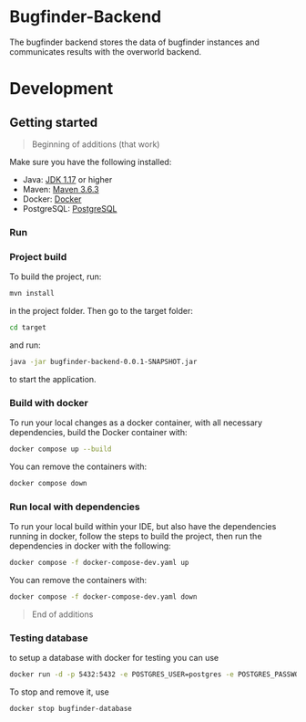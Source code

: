 # Bugfinder-Backend

The bugfinder backend stores the data of bugfinder instances and communicates results with the overworld backend.

# Development


## Getting started
> Beginning of additions (that work)

Make sure you have the following installed:

- Java: [JDK 1.17](https://www.oracle.com/java/technologies/javase/jdk17-archive-downloads.html) or higher
- Maven: [Maven 3.6.3](https://maven.apache.org/download.cgi)
- Docker: [Docker](https://www.docker.com/)
- PostgreSQL: [PostgreSQL](https://www.postgresql.org/download/)

### Run
### Project build
To build the project, run:
```sh
mvn install
```

in the project folder.
Then go to the target folder: 
```sh
cd target
```
and run:
```sh
java -jar bugfinder-backend-0.0.1-SNAPSHOT.jar
```
to start the application.


### Build with docker
To run your local changes as a docker container, with all necessary dependencies, 
build the Docker container with:

```sh
docker compose up --build
```
You can remove the containers with:
```sh
docker compose down
```

### Run local with dependencies
To run your local build within your IDE, but also have the dependencies running in docker, follow the steps
to build the project, then run the dependencies in docker with the following:
```sh
docker compose -f docker-compose-dev.yaml up 
```
You can remove the containers with:
```sh
docker compose -f docker-compose-dev.yaml down
```

> End of additions

### Testing database

to setup a database with docker for testing you can use

```sh
docker run -d -p 5432:5432 -e POSTGRES_USER=postgres -e POSTGRES_PASSWORD=postgres -e POSTGRES_DB=postgres  --rm --name bugfinder-database postgres
```

To stop and remove it, use

```sh
docker stop bugfinder-database
```